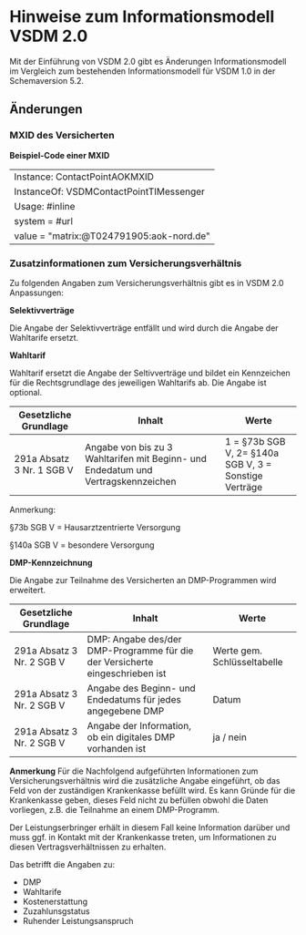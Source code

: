 # Hinweise zum Informationsmodell VSDM 2.0

Mit der Einführung von VSDM 2.0 gibt es Änderungen Informationsmodell im Vergleich zum bestehenden Informationsmodell für VSDM 1.0 in der Schemaversion 5.2.

## Änderungen

### MXID des Versicherten

**Beispiel-Code einer MXID**

|        |
| ------ |
|Instance: ContactPointAOKMXID |
| InstanceOf: VSDMContactPointTIMessenger |
| Usage: #inline |
| system = #url |
| value = "matrix:@T024791905:aok-nord.de" |



### Zusatzinformationen zum Versicherungsverhältnis

Zu folgenden Angaben zum Versicherungsverhältnis gibt es in VSDM 2.0 Anpassungen:

**Selektivverträge**

Die Angabe der Selektivverträge entfällt und wird durch die Angabe der Wahltarife ersetzt.

**Wahltarif**

Wahltarif ersetzt die Angabe der Seltivverträge und bildet ein Kennzeichen für die Rechtsgrundlage des jeweiligen Wahltarifs ab. Die Angabe ist optional.

| Gesetzliche Grundlage | Inhalt | Werte |
| --------------------- | ------------------------------------ | ------|
| 291a Absatz 3 Nr. 1 SGB V | Angabe von bis zu 3 Wahltarifen mit Beginn- und Endedatum und Vertragskennzeichen | 1 = §73b SGB V, 2=  §140a SGB V, 3 = Sonstige Verträge |

Anmerkung:

§73b SGB V = Hausarztzentrierte Versorgung

§140a SGB V = besondere Versorgung

**DMP-Kennzeichnung**

Die Angabe zur Teilnahme des Versicherten an DMP-Programmen wird erweitert.

| Gesetzliche Grundlage | Inhalt | Werte |
| --------------------- | ------------------------------------ | ------|
| 291a Absatz 3 Nr. 2 SGB V | DMP: Angabe des/der DMP-Programme für die der Versicherte eingeschrieben ist |  Werte gem. Schlüsseltabelle |
| 291a Absatz 3 Nr. 2 SGB V | Angabe des Beginn- und Endedatums für jedes angegebene DMP  |  Datum  | 
| 291a Absatz 3 Nr. 2 SGB V | Angabe der Information, ob ein digitales DMP vorhanden ist  |  ja / nein  | 





**Anmerkung**
Für die Nachfolgend aufgeführten Informationen zum Versicherungsverhältnis wird die zusätzliche Angabe eingeführt, ob das Feld von der zuständigen Krankenkasse befüllt wird. Es kann Gründe für die Krankenkasse geben, dieses Feld nicht zu befüllen obwohl die Daten vorliegen, z.B. die Teilnahme an einem DMP-Programm. 

Der Leistungserbringer erhält in diesem Fall keine Information darüber und muss ggf. in Kontakt mit der Krankenkasse treten, um Informationen zu diesen Vertragsverhältnissen zu erhalten.

Das betrifft die Angaben zu:
- DMP
- Wahltarife
- Kostenerstattung
- Zuzahlunsgstatus
- Ruhender Leistungsanspruch





